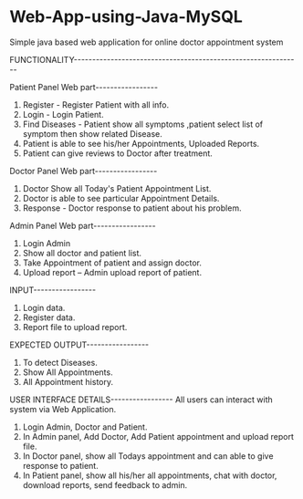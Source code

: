 # Web-App-using-Java-MySQL
Simple java based web application for online doctor appointment system


FUNCTIONALITY--------------------------------------------------------------
 
Patient Panel Web part-----------------
1. Register - Register Patient with all info.
2. Login - Login Patient.
3. Find Diseases - Patient show all symptoms ,patient select list of symptom 
   then show related Disease.
4. Patient is able to see his/her Appointments, Uploaded Reports.
5. Patient can give reviews to Doctor after treatment.

Doctor Panel Web part-----------------
1. Doctor Show all Today's Patient Appointment List.
2. Doctor is able to see particular Appointment Details.
3. Response - Doctor response to patient about his problem.

Admin Panel Web part-----------------
1. Login Admin
2. Show all doctor and patient list.
3. Take Appointment of patient and assign doctor.
4. Upload report – Admin upload report of patient.		 

INPUT-----------------
1. Login data.
2. Register data.
3. Report file to upload report.

EXPECTED OUTPUT-----------------
1. To detect  Diseases.
2. Show All Appointments.
3. All Appointment history.

USER INTERFACE DETAILS-----------------
All users can interact with system via Web Application. 

 1. Login Admin, Doctor and Patient.
 2. In Admin panel, Add Doctor, Add Patient appointment and upload report file.
 3. In Doctor panel, show all Todays appointment and can able to give response 
    to patient.
 4. In Patient panel, show all his/her all appointments, chat with doctor, download 
    reports, send feedback to admin. 
                                                                       
